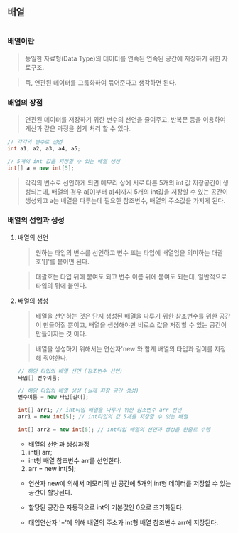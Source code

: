 #
## 배열
#

### 배열이란

> 동일한 자료형(Data Type)의 데이터를 연속된 연속된 공간에 저장하기 위한 자료구조.

> 즉, 연관된 데이터를 그룹화하여 묶어준다고 생각하면 된다.

### 배열의 장점

> 연관된 데이터를 저장하기 위한 변수의 선언을 줄여주고, 반복문 등을 이용하여 계산과 같은 과정을 쉽게 처리 할 수 있다.

```java
// 각각의 변수로 선언
int a1, a2, a3, a4, a5;

// 5개의 int 값을 저장할 수 있는 배열 생성
int[] a = new int[5];
```
> 각각의 변수로 선언하게 되면 메모리 상에 서로 다른 5개의 int 값 저장공간이 생성되는데, 배열의 경우 a[0]부터 a[4]까지 5개의 int값을 저장할 수 있는 공간이 생성되고 a는 배열을 다루는데 필요한 참조변수, 배열의 주소값을 가지게 된다.

### 배열의 선언과 생성

1. 배열의 선언
    > 원하는 타입의 변수를 선언하고 변수 또는 타입에 배열임을 의미하는 대괄호'[]'를 붙이면 된다. 

    > 대괄호는 타입 뒤에 붙여도 되고 변수 이름 뒤에 붙여도 되는데, 일반적으로 타입의 뒤에 붙인다.

2. 배열의 생성

    > 배열을 선언하는 것은 단지 생성된 배열을 다루기 위한 참조변수를 위한 공간이 만들어질 뿐이고, 배열을 생성해야만 비로소 값을 저장할 수 있는 공간이 만들어지는 것 이다.

    > 배열을 생성하기 위해서는 연산자'new'와 함계 배열의 타입과 길이를 지정해 줘야한다.
    ```java
    // 해당 타입의 배열 선언 (참조변수 선언)
    타입[] 변수이름;

    // 해당 타입의 배열 생성 (실제 저장 공간 생성)
    변수이름 = new 타입[길이];

    int[] arr1; // int타입 배열을 다루기 위한 참조변수 arr 선언
    arr1 = new int[5]; // int타입의 값 5개를 저장할 수 있는 배열

    int[] arr2 = new int[5]; // int타입 배열의 선언과 생성을 한줄로 수행
    ```

    * 배열의 선언과 생성과정

    1) int[] arr;
    * int형 배열 참조변수 arr를 선언한다.

    2) arr = new int[5];
    * 연산자 new에 의해서 메모리의 빈 공간에 5개의 int형 데이터를 저장할 수 있는 공간이 할당된다.

    * 할당된 공간은 자동적으로 int의 기본값인 0으로 초기화된다.

    * 대입연산자 '='에 의해 배열의 주소가 int형 배열 참조변수 arr에 저장된다. 